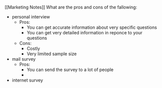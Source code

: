 [[Marketing Notes]]
What are the pros and cons of the fallowing:
- personal interview
	- Pros:
		- You can get accurate information about very specific questions
		- You can get very detailed information in reponce to your questions
	- Cons:
		- Costly
		- Very limited sample size
- mail survey
	- Pros:
		- You can send the survey to a lot of people
		- 
- internet survey